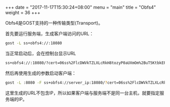 +++
date = "2017-11-17T15:30:24+08:00"
menu = "main"
title = "Obfs4"
weight = 36
+++

Obfs4是GOST支持的一种传输类型(Transport)。

首先要运行服务端，生成客户端访问的URL：

```bash
gost -L ss+obfs4://:18080
```

当正常启动后，会在控制台显示URL

```bash
ss+obfs4://:18080/?cert=06ss%2FlcDWVkTZLXLcRkH8tozyP0aUXmOm%2BuT5KtbkEP%2BTnCqNumFx9p218Vy0WityAM0Kg&iat-mode=0
```

然后再使用生成的参数启动客户端：

```bash
gost -L :8080 -F ss+obfs4://server_ip:18080/?cert=06ss%2FlcDWVkTZLXLcRkH8tozyP0aUXmOm%2BuT5KtbkEP%2BTnCqNumFx9p218Vy0WityAM0Kg&iat-mode=0
```

这里生成的URL不包含IP，所以如果客户端与服务端不是同一台主机，就要指定服务端的IP。